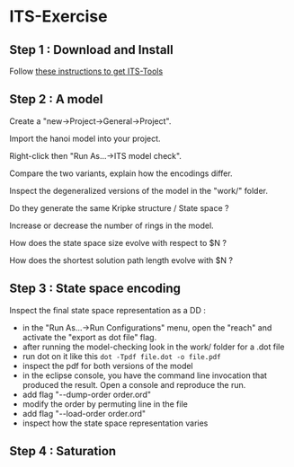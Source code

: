 # ITS-Exercise

## Step 1 : Download and Install

Follow [these instructions to get ITS-Tools](https://lip6.github.io/ITSTools-web/eclipsestart.htmlhttps://lip6.github.io/ITSTools-web/eclipsestart.html)

## Step 2 : A model

Create a "new->Project->General->Project".

Import the hanoi model into your project.

Right-click then "Run As...->ITS model check".

Compare the two variants, explain how the encodings differ.

Inspect the degeneralized versions of the model in the "work/" folder.

Do they generate the same Kripke structure / State space ?

Increase or decrease the number of rings in the model.

How does the state space size evolve with respect to $N ?

How does the shortest solution path length evolve with $N ?

## Step 3 : State space encoding

Inspect the final state space representation as a DD : 
 * in the "Run As...->Run Configurations" menu, open the "reach" and activate the "export as dot file" flag.
 * after running the model-checking look in the work/ folder for a .dot file
 * run dot on it like this `dot -Tpdf file.dot -o file.pdf`
 * inspect the pdf for both versions of the model
 * in the eclipse console, you have the command line invocation that produced the result. Open a console and reproduce the run.
 * add flag "--dump-order order.ord"
 * modify the order by permuting line in the file
 * add flag "--load-order order.ord"
 * inspect how the state space representation varies
 
## Step 4 : Saturation

  


